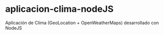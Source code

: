 # aplicacion-clima-nodeJS
Aplicación de Clima (GeoLocation + OpenWeatherMaps) desarrollado con NodeJS
